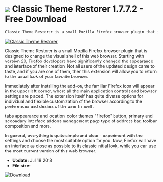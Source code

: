 # ![](https://cdn.softexe.net/static/icon/9/classic-theme-restorer-1428.png) Classic Theme Restorer 1.7.7.2 - Free Download

```sh
Classic Theme Restorer is a small Mozilla Firefox browser plugin that is designed to change the visual shell of this web browser.
```
[![Classic Theme Restorer](https://gallery.dpcdn.pl/imgc/Tools/50853/g_-_420x350_1.5_-_x20140503230415_0.png)](https://softexe.net/win/internet/browser-utilities/classic-theme-restorer:pdbh.html)

Classic Theme Restorer is a small Mozilla Firefox browser plugin that is designed to change the visual shell of this web browser. Starting with version 29, Firefox developers have significantly changed the appearance and interface of their creation. Not all users of the updated design came to taste, and if you are one of them, then this extension will allow you to return to the usual look of your favorite browser.

Immediately after installing the add-on, the familiar Firefox icon will appear in the upper left corner, where all the main application controls and browser settings are placed. The extension itself has quite diverse options for individual and flexible customization of the browser according to the preferences and desires of the user himself:


tabs appearance and location,
color themes
"Firefox" button,
primary and secondary interface
addons management page
type of address bar,
toolbar composition and more.


In general, everything is quite simple and clear - experiment with the settings and choose the most suitable option for you. Now, Firefox will have an interface as close as possible to its classic initial look, while you can use the most current version of this web browser.


- **Update:** Jul 18 2018
- **File size:** 

[![Download](https://cdn.softexe.net/static/img/download.png)](https://softexe.net/win/internet/browser-utilities/classic-theme-restorer:pdbh.html)

